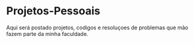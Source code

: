 # Projetos-Pessoais
Aqui será postado projetos, codigos e resoluçoes de problemas que mão fazem parte da minha faculdade.
